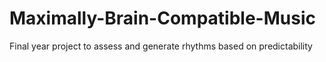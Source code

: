 # Maximally-Brain-Compatible-Music
Final year project to assess and generate rhythms based on predictability
